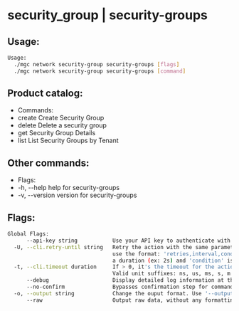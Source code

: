 # security_group | security-groups

## Usage:
```bash
Usage:
  ./mgc network security-group security-groups [flags]
  ./mgc network security-group security-groups [command]
```

## Product catalog:
- Commands:
- create      Create Security Group
- delete      Delete a security group
- get         Security Group Details
- list        List Security Groups by Tenant

## Other commands:
- Flags:
- -h, --help      help for security-groups
- -v, --version   version for security-groups

## Flags:
```bash
Global Flags:
      --api-key string           Use your API key to authenticate with the API
  -U, --cli.retry-until string   Retry the action with the same parameters until the given condition is met. The flag parameters
                                 use the format: 'retries,interval,condition', where 'retries' is a positive integer, 'interval' is
                                 a duration (ex: 2s) and 'condition' is a 'engine=value' pair such as "jsonpath=expression"
  -t, --cli.timeout duration     If > 0, it's the timeout for the action execution. It's specified as numbers and unit suffix.
                                 Valid unit suffixes: ns, us, ms, s, m and h. Examples: 300ms, 1m30s
      --debug                    Display detailed log information at the debug level
      --no-confirm               Bypasses confirmation step for commands that ask a confirmation from the user
  -o, --output string            Change the ouput format. Use '--output=help' to know more details. (default "yaml")
      --raw                      Output raw data, without any formatting or coloring
```

